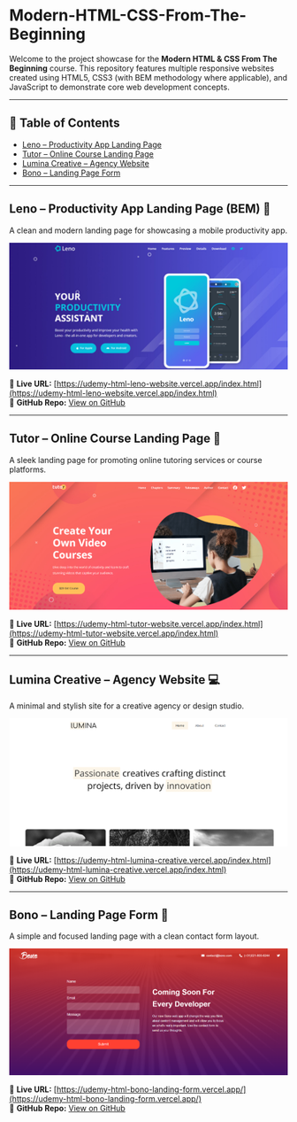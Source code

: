 # Modern-HTML-CSS-From-The-Beginning

Welcome to the project showcase for the **Modern HTML & CSS From The Beginning** course. This repository features multiple responsive websites created using HTML5, CSS3 (with BEM methodology where applicable), and JavaScript to demonstrate core web development concepts.

---

## 📁 Table of Contents

- [Leno – Productivity App Landing Page](#leno--productivity-app-landing-page-🚀)
- [Tutor – Online Course Landing Page](#tutor--online-course-landing-page-🌟)
- [Lumina Creative – Agency Website](#lumina-creative--agency-website-💻)
- [Bono – Landing Page Form](#bono--landing-page-form-💎)

---

## Leno – Productivity App Landing Page (BEM) 🚀

A clean and modern landing page for showcasing a mobile productivity app.

![Leno Screenshot](images/leno.png)

🔗 **Live URL:** [https://udemy-html-leno-website.vercel.app/index.html](https://udemy-html-leno-website.vercel.app/index.html)  
📂 **GitHub Repo:** [View on GitHub](https://github.com/SadiaShakiba/Modern-HTML-CSS-From-The-Beginning/tree/main/leno-website)

---

## Tutor – Online Course Landing Page 🌟

A sleek landing page for promoting online tutoring services or course platforms.

![Tutor Screenshot](images/tutor.png)

🔗 **Live URL:** [https://udemy-html-tutor-website.vercel.app/index.html](https://udemy-html-tutor-website.vercel.app/index.html)  
📂 **GitHub Repo:** [View on GitHub](https://github.com/SadiaShakiba/Modern-HTML-CSS-From-The-Beginning/tree/main/tutor-website)

---

## Lumina Creative – Agency Website 💻

A minimal and stylish site for a creative agency or design studio.

![Lumina Screenshot](images/lumina.png)

🔗 **Live URL:** [https://udemy-html-lumina-creative.vercel.app/index.html](https://udemy-html-lumina-creative.vercel.app/index.html)  
📂 **GitHub Repo:** [View on GitHub](https://github.com/SadiaShakiba/Modern-HTML-CSS-From-The-Beginning/tree/main/lumina-creative)

---

## Bono – Landing Page Form 💎

A simple and focused landing page with a clean contact form layout.

![Bono Screenshot](images/bono.png)

🔗 **Live URL:** [https://udemy-html-bono-landing-form.vercel.app/](https://udemy-html-bono-landing-form.vercel.app/)  
📂 **GitHub Repo:** [View on GitHub](https://github.com/SadiaShakiba/Modern-HTML-CSS-From-The-Beginning/tree/main/bono-landing-form)
